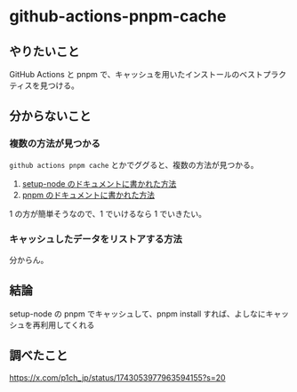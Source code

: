 # github-actions-pnpm-cache

## やりたいこと

GitHub Actions と pnpm で、キャッシュを用いたインストールのベストプラクティスを見つける。

## 分からないこと

### 複数の方法が見つかる

`github actions pnpm cache` とかでググると、複数の方法が見つかる。

1. [setup-node のドキュメントに書かれた方法](https://github.com/actions/setup-node/blob/main/docs/advanced-usage.md#caching-packages-data)
2. [pnpm のドキュメントに書かれた方法](https://pnpm.io/ja/continuous-integration#github-actions)

1 の方が簡単そうなので、1 でいけるなら 1 でいきたい。

### キャッシュしたデータをリストアする方法

分からん。

## 結論

setup-node の pnpm でキャッシュして、pnpm install すれば、よしなにキャッシュを再利用してくれる

## 調べたこと

https://x.com/p1ch_jp/status/1743053977963594155?s=20
